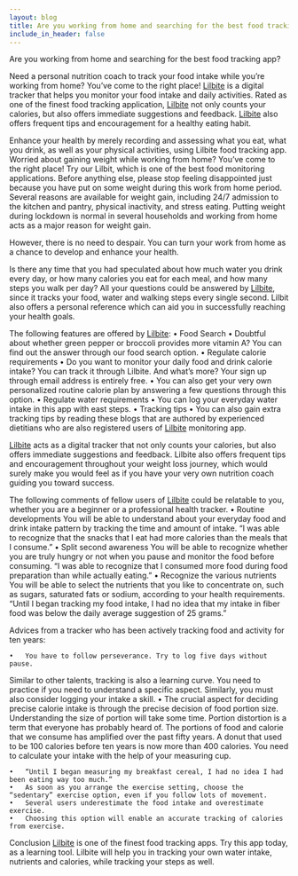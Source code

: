 ```yaml
---
layout: blog
title: Are you working from home and searching for the best food tracking app?
include_in_header: false
---
```



Are you working from home and searching for the best food tracking app?

Need a personal nutrition coach to track your food intake while you’re working from home?
You’ve come to the right place! [Lilbite](https://play.google.com/store/apps/details?id=com.lilbite.ai&referrer=utm_source%3Dlilbite_web) is a digital tracker that helps you monitor your food intake and daily activities. Rated as one of the finest food tracking application, [Lilbite](https://play.google.com/store/apps/details?id=com.lilbite.ai&referrer=utm_source%3Dlilbite_web) not only counts your calories, but also offers immediate suggestions and feedback. [Lilbite](https://play.google.com/store/apps/details?id=com.lilbite.ai&referrer=utm_source%3Dlilbite_web) also offers frequent tips and encouragement for a healthy eating habit. 

Enhance your health by merely recording and assessing what you eat, what you drink, as well as your physical activities, using Lilbite food tracking app.
Worried about gaining weight while working from home? You’ve come to the right place! Try our Lilbit, which is one of the best food monitoring applications.
Before anything else, please stop feeling disappointed just because you have put on some weight during this work from home period. Several reasons are available for weight gain, including 24/7 admission to the kitchen and pantry, physical inactivity, and stress eating. Putting weight during lockdown is normal in several households and working from home acts as a major reason for weight gain. 

However, there is no need to despair. You can turn your work from home as a chance to develop and enhance your health. 

Is there any time that you had speculated about how much water you drink every day, or how many calories you eat for each meal, and how many steps you walk per day?
All your questions could be answered by [Lilbite](https://play.google.com/store/apps/details?id=com.lilbite.ai&referrer=utm_source%3Dlilbite_web), since it tracks your food, water and walking steps every single second. Lilbit also offers a personal reference which can aid you in successfully reaching your health goals.




The following features are offered by [Lilbite](https://play.google.com/store/apps/details?id=com.lilbite.ai&referrer=utm_source%3Dlilbite_web):
	•	Food Search
	•	Doubtful about whether green pepper or broccoli provides more vitamin A? You can find out the answer through our food search option.
	•	Regulate calorie requirements
	•	Do you want to monitor your daily food and drink calorie intake? You can track it through Lilbite. And what’s more? Your sign up through email address is entirely free. 
	•	You can also get your very own personalized routine calorie plan by answering a few questions through this option.
	•	Regulate water requirements
	•	You can log your everyday water intake in this app with east steps. 
	•	Tracking tips
	•	You can also gain extra tracking tips by reading these blogs that are authored by experienced dietitians who are also registered users of [Lilbite](https://play.google.com/store/apps/details?id=com.lilbite.ai&referrer=utm_source%3Dlilbite_web) monitoring app. 

[Lilbite](https://play.google.com/store/apps/details?id=com.lilbite.ai&referrer=utm_source%3Dlilbite_web) acts as a digital tracker that not only counts your calories, but also offers immediate suggestions and feedback. Lilbite also offers frequent tips and encouragement throughout your weight loss journey, which would surely make you would feel as if you have your very own nutrition coach guiding you toward success.





The following comments of fellow users of [Lilbite](https://play.google.com/store/apps/details?id=com.lilbite.ai&referrer=utm_source%3Dlilbite_web) could be relatable to you, whether you are a beginner or a professional health tracker. 
	•	Routine developments
You will be able to understand about your everyday food and drink intake pattern by tracking the time and amount of intake. 
“I was able to recognize that the snacks that I eat had more calories than the meals that I consume.”
	•	Split second awareness
You will be able to recognize whether you are truly hungry or not when you pause and monitor the food before consuming.
“I was able to recognize that I consumed more food during food preparation than while actually eating.”
	•	Recognize the various nutrients
You will be able to select the nutrients that you like to concentrate on, such as sugars, saturated fats or sodium, according to your health requirements. 
“Until I began tracking my food intake, I had no idea that my intake in fiber food was below the daily average suggestion of 25 grams.”

Advices from a tracker who has been actively tracking food and activity for ten years:

	•	You have to follow perseverance. Try to log five days without pause.
Similar to other talents, tracking is also a learning curve. You need to practice if you need to understand a specific aspect. Similarly, you must also consider logging your intake a skill. 
	•	The crucial aspect for deciding precise calorie intake is through the precise decision of food portion size. 
Understanding the size of portion will take some time. Portion distortion is a term that everyone has probably heard of. The portions of food and calorie that we consume has amplified over the past fifty years. A donut that used to be 100 calories before ten years is now more than 400 calories.
You need to calculate your intake with the help of your measuring cup.

	•	“Until I began measuring my breakfast cereal, I had no idea I had been eating way too much.”
	•	As soon as you arrange the exercise setting, choose the “sedentary” exercise option, even if you follow lots of movement. 
	•	Several users underestimate the food intake and overestimate exercise. 
	•	Choosing this option will enable an accurate tracking of calories from exercise.

Conclusion
[Lilbite](https://play.google.com/store/apps/details?id=com.lilbite.ai&referrer=utm_source%3Dlilbite_web) is one of the finest food tracking apps. Try this app today, as a learning tool. Lilbite will help you in tracking your own water intake, nutrients and calories, while tracking your steps as well.

